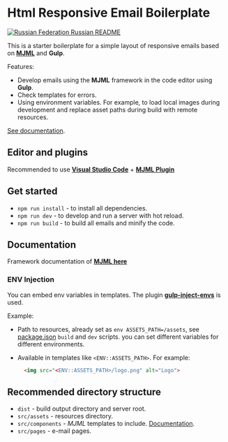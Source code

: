 # Html Responsive Email Boilerplate

[![Russian Federation](https://raw.githubusercontent.com/stevenrskelton/flag-icon/master/png/16/country-4x3/ru.png "Russian Federation") Russian README](README_RU.md)

This is a starter boilerplate for a simple layout of responsive emails based on **[MJML](https://mjml.io/)** and **Gulp**.

Features:

- Develop emails using the **MJML** framework in the code editor using **Gulp**.
- Check templates for errors.
- Using environment variables. For example, to load local images during development and replace asset paths during build with remote resources.

[See documentation](#documentation).

## Editor and plugins

Recommended to use **[Visual Studio Code](https://code.visualstudio.com/Download)** + **[MJML Plugin](https://marketplace.visualstudio.com/items?itemName=attilabuti.vscode-mjml)**

## Get started

- `npm run install` - to install all dependencies.
- `npm run dev` - to develop and run a server with hot reload.
- `npm run build` - to build all emails and minify the code.

## Documentation

Framework documentation of **[MJML here](https://mjml.io/documentation/)**
  
### ENV Injection

You can embed env variables in templates. The plugin **[gulp-inject-envs](https://www.npmjs.com/package/gulp-inject-envs)** is used.

Example:

- Path to resources, already set as `env ASSETS_PATH=/assets`, see [package.json](package.json) `build` and `dev` scripts. you can set different variables for different environments.
- Available in templates like `<ENV::ASSETS_PATH>`.
   For example:

   ``` Html
     <img src="<ENV::ASSETS_PATH>/logo.png" alt="Logo">
   ```

## Recommended directory structure

- `dist` - build output directory and server root.
- `src/assets` - resources directory.
- `src/components` - *MJML* templates to include. [Documentation](https://mjml.io/documentation/#mj-include).
- `src/pages` - e-mail pages.
